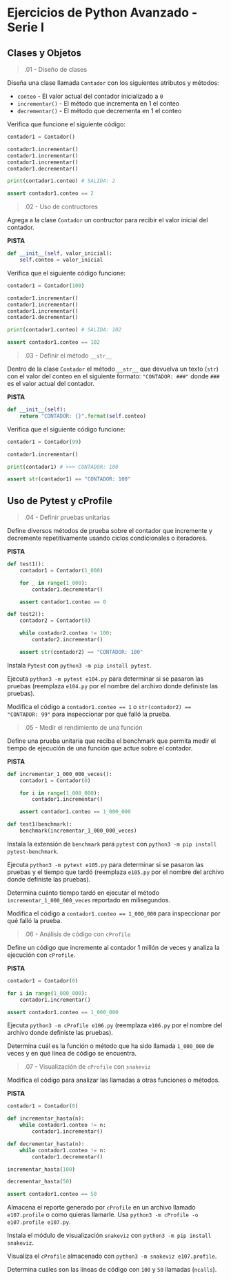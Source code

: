 # Ejercicios de Python Avanzado - Serie I

## Clases y Objetos

> .01 - Diseño de clases

Diseña una clase llamada `Contador` con los siguientes atributos y métodos:

* `conteo` - El valor actual del contador inicializado a `0`
* `incrementar()` - El método que incrementa en 1 el conteo
* `decrementar()` - El método que decrementa en 1 el conteo

Verifica que funcione el siguiente código:

```py
contador1 = Contador()

contador1.incrementar()
contador1.incrementar()
contador1.incrementar()
contador1.decrementar()

print(contador1.conteo) # SALIDA: 2

assert contador1.conteo == 2
```

> .02 - Uso de contructores

Agrega a la clase `Contador` un contructor para recibir el valor inicial del contador.

**PISTA**

```py
def __init__(self, valor_inicial):
    self.conteo = valor_inicial
```

Verifica que el siguiente código funcione:

```py
contador1 = Contador(100)

contador1.incrementar()
contador1.incrementar()
contador1.incrementar()
contador1.decrementar()

print(contador1.conteo) # SALIDA: 102

assert contador1.conteo == 102
```

> .03 - Definir el método `__str__`

Dentro de la clase `Contador` el método `__str__` que devuelva un texto (`str`) con el valor del conteo en el siguiente formato: `"CONTADOR: ###"` donde `###` es el valor actual del contador.

**PISTA**

```py
def __init__(self):
    return "CONTADOR: {}".format(self.conteo)
```

Verifica que el siguiente código funcione:

```py
contador1 = Contador(99)

contador1.incrementar()

print(contador1) # >>> CONTADOR: 100

assert str(contador1) == "CONTADOR: 100"
```

## Uso de Pytest y cProfile

> .04 - Definir pruebas unitarias

Define diversos métodos de prueba sobre el contador que incremente y decremente repetitivamente usando ciclos condicionales o iteradores.

**PISTA**

```py
def test1():
    contador1 = Contador(1_000)

    for _ in range(1_000):
        contador1.decrementar()

    assert contador1.conteo == 0

def test2():
    contador2 = Contador(0)

    while contador2.conteo != 100:
        contador2.incrementar()

    assert str(contador2) == "CONTADOR: 100"
```

Instala `Pytest` con `python3 -m pip install pytest`.

Ejecuta `python3 -m pytest e104.py` para determinar si se pasaron las pruebas (reemplaza `e104.py` por el nombre del archivo donde definiste las pruebas).

Modifica el código a `contador1.conteo == 1` o `str(contador2) == "CONTADOR: 99"` para inspeccionar por qué falló la prueba.

> .05 - Medir el rendimiento de una función

Define una prueba unitaria que reciba el benchmark que permita medir el tiempo de ejecución de una función que actue sobre el contador.

**PISTA**

```py
def incrementar_1_000_000_veces():
    contador1 = Contador(0)

    for i in range(1_000_000):
        contador1.incrementar()

    assert contador1.conteo == 1_000_000

def test1(benchmark):
    benchmark(incrementar_1_000_000_veces)
```

Instala la extensión de `benchmark` para `pytest` con `python3 -m pip install pytest-benchmark`.

Ejecuta `python3 -m pytest e105.py` para determinar si se pasaron las pruebas y el tiempo que tardó (reemplaza `e105.py` por el nombre del archivo donde definiste las pruebas).

Determina cuánto tiempo tardó en ejecutar el método `incrementar_1_000_000_veces` reportado en milisegundos.

Modifica el código a `contador1.conteo == 1_000_000` para inspeccionar por qué falló la prueba.

> .06 - Análisis de código con `cProfile`

Define un código que incremente al contador 1 millón de veces y analiza la ejecución con `cProfile`.

**PISTA**

```py
contador1 = Contador(0)

for i in range(1_000_000):
    contador1.incrementar()

assert contador1.conteo == 1_000_000
```

Ejecuta `python3 -m cProfile e106.py` (reemplaza `e106.py` por el nombre del archivo donde definiste las pruebas).

Determina cuál es la función o método que ha sido llamada `1_000_000` de veces y en qué línea de código se encuentra.

> .07 - Visualización de `cProfile` con `snakeviz`

Modifica el código para analizar las llamadas a otras funciones o métodos.

**PISTA**

```py
contador1 = Contador(0)

def incrementar_hasta(n):
    while contador1.conteo != n:
        contador1.incrementar()

def decrementar_hasta(n):
    while contador1.conteo != n:
        contador1.decrementar()

incrementar_hasta(100)

decrementar_hasta(50)

assert contador1.conteo == 50
```

Almacena el reporte generado por `cProfile` en un archivo llamado `e107.profile` o como quieras llamarle. Usa `python3 -m cProfile -o e107.profile e107.py`.

Instala el módulo de visualización `snakeviz` con `python3 -m pip install snakeviz`.

Visualiza el `cProfile` almacenado con `python3 -m snakeviz e107.profile`.

Determina cuáles son las líneas de código con `100` y `50` llamadas (`ncalls`).














